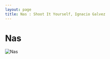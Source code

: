 ```yaml
---
layout: page
title: Nas : Shoot It Yourself, Ignacio Galvez
---
```


# Nas

![Nas](http://assets.farmhouse.co/publishing/1-shoot-it-yourself/images/nas-1.jpg)
